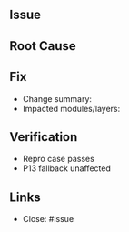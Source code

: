 ## Issue
<!-- Repro steps (brief), expected vs actual -->

## Root Cause
<!-- 1–2 lines -->

## Fix
- Change summary:
- Impacted modules/layers:

## Verification
- Repro case passes
- P13 fallback unaffected

## Links
- Close: #issue
